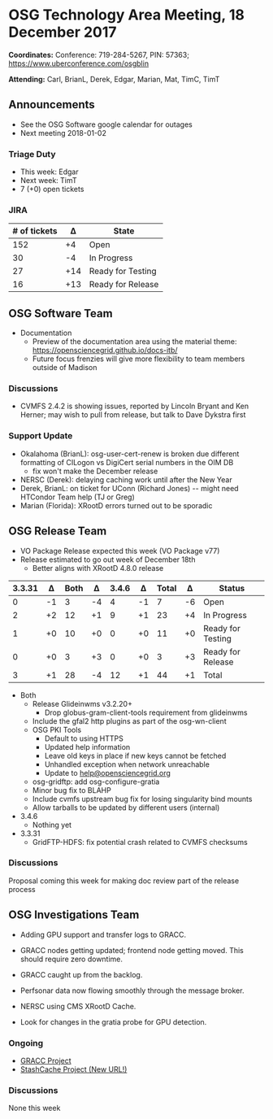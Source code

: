 # OSG Technology Area Meeting, 18 December 2017

**Coordinates:** Conference: 719-284-5267, PIN: 57363; <https://www.uberconference.com/osgblin>

**Attending:** Carl, BrianL, Derek, Edgar, Marian, Mat, TimC, TimT


## Announcements

-   See the OSG Software google calendar for outages
-   Next meeting 2018-01-02


### Triage Duty

-   This week: Edgar
-   Next week: TimT
-   7 (+0) open tickets


### JIRA

| # of tickets | &Delta; | State             |
|------------- |-------- |------------------ |
| 152          | +4      | Open              |
| 30           | -4      | In Progress       |
| 27           | +14     | Ready for Testing |
| 16           | +13     | Ready for Release |


## OSG Software Team

-   Documentation
    -   Preview of the documentation area using the material theme: <https://opensciencegrid.github.io/docs-itb/>
    -   Future focus frenzies will give more flexibility to team members outside of Madison


### Discussions

-   CVMFS 2.4.2 is showing issues, reported by Lincoln Bryant and Ken Herner; may wish to pull from release, but talk to Dave Dykstra first


### Support Update

-   Okalahoma (BrianL): osg-user-cert-renew is broken due different formatting of CILogon vs DigiCert serial numbers in the OIM DB
    - fix won't make the December release
-   NERSC (Derek): delaying caching work until after the New Year
-   Derek, BrianL: on ticket for UConn (Richard Jones) -- might need HTCondor Team help (TJ or Greg)
-   Marian (Florida): XRootD errors turned out to be sporadic


## OSG Release Team

-   VO Package Release expected this week (VO Package v77)
-   Release estimated to go out week of December 18th
    -   Better aligns with XRootD 4.8.0 release

| 3.3.31 | &Delta; | Both | &Delta; | 3.4.6 | &Delta; | Total | &Delta; | Status            |
|------- |-------- |----- |-------- |------ |-------- |------ |-------- |------------------ |
| 0      | -1      | 3    | -4      | 4     | -1      | 7     | -6      | Open              |
| 2      | +2      | 12   | +1      | 9     | +1      | 23    | +4      | In Progress       |
| 1      | +0      | 10   | +0      | 0     | +0      | 11    | +0      | Ready for Testing |
| 0      | +0      | 3    | +3      | 0     | +0      | 3     | +3      | Ready for Release |
| 3      | +1      | 28   | -4      | 12    | +1      | 44    | +1      | Total             |

-   Both
    -   Release Glideinwms v3.2.20+
        -   Drop globus-gram-client-tools requirement from glideinwms
    -   Include the gfal2 http plugins as part of the osg-wn-client
    -   OSG PKI Tools
        -   Default to using HTTPS
        -   Updated help information
        -   Leave old keys in place if new keys cannot be fetched
        -   Unhandled exception when network unreachable
        -   Update to help@opensciencegrid.org
    -   osg-gridftp: add osg-configure-gratia
    -   Minor bug fix to BLAHP
    -   Include cvmfs upstream bug fix for losing singularity bind mounts
    -   Allow tarballs to be updated by different users (internal)
-   3.4.6
    -   Nothing yet
-   3.3.31
    -   GridFTP-HDFS: fix potential crash related to CVMFS checksums


### Discussions

Proposal coming this week for making doc review part of the release process


## OSG Investigations Team

-   Adding GPU support and transfer logs to GRACC.
-   GRACC nodes getting updated; frontend node getting moved. This should require zero downtime.

-   GRACC caught up from the backlog.
-   Perfsonar data now flowing smoothly through the message broker.
-   NERSC using CMS XRootD Cache.
-   Look for changes in the gratia probe for GPU detection.


### Ongoing

-   [GRACC Project](https://jira.opensciencegrid.org/projects/GRACC/)
-   [StashCache Project (New URL!)](https://opensciencegrid.github.io/StashCache/)


### Discussions

None this week
